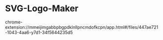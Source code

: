 # SVG-Logo-Maker


chrome-extension://mmeijimgabbpbgpdklnllpncmdofkcpn/app.html#/files/447ae721-1043-4aa6-y7d1-34f5644235d5
